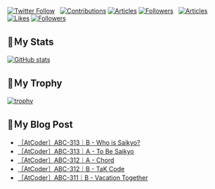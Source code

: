 [![Twitter Follow](https://img.shields.io/twitter/follow/hyperdb?label=twitter&logo=twitter&style=plastic)](https://twitter.com/hyperdb)
&nbsp;
[![Contributions](https://badgen.org/img/qiita/hyperdb/contributions?style=plastic)](https://qiita.com/hyperdb)
[![Articles](https://badgen.org/img/qiita/hyperdb/articles?style=plastic)](https://qiita.com/hyperdb)
[![Followers](https://badgen.org/img/qiita/hyperdb/followers?style=plastic)](https://qiita.com/hyperdb)
&nbsp;
[![Articles](https://badgen.org/img/zenn/hyperdb/articles)](https://zenn.dev/hyperdb)
[![Likes](https://badgen.org/img/zenn/hyperdb/likes?style=plastic)](https://zenn.dev/hyperdb)
[![Followers](https://badgen.org/img/zenn/hyperdb/followers?style=plastic)](https://zenn.dev/hyperdb)

## 🔖Ｍy Stats

[![GitHub stats](https://github-readme-stats-eight-theta.vercel.app/api?username=hyperdb&theme=radical&count_private=true&show_icons=true)](https://github.com/anuraghazra/github-readme-stats)

## 🔖Ｍy Trophy

[![trophy](https://github-profile-trophy.vercel.app/?username=hyperdb&theme=onedark)](https://github.com/ryo-ma/github-profile-trophy)

## 🔖Ｍy Blog Post

<!-- BLOG-POST-LIST:START -->
- [［AtCoder］ABC-313｜B - Who is Saikyo?](https://zenn.dev/hyperdb/articles/5d0b824fb24082)
- [［AtCoder］ABC-313｜A - To Be Saikyo](https://zenn.dev/hyperdb/articles/54b5f1cfe5a407)
- [［AtCoder］ABC-312｜A - Chord](https://zenn.dev/hyperdb/articles/cb44aff7b662bd)
- [［AtCoder］ABC-312｜B - TaK Code](https://zenn.dev/hyperdb/articles/b5f4d1e88272fa)
- [［AtCoder］ABC-311｜B - Vacation Together](https://zenn.dev/hyperdb/articles/9d3e5ddee2b33f)
<!-- BLOG-POST-LIST:END -->
